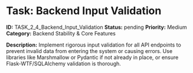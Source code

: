 # Task: Backend Input Validation

**ID:** TASK_2_4_Backend_Input_Validation
**Status:** pending
**Priority:** Medium
**Category:** Backend Stability & Core Features

**Description:**
Implement rigorous input validation for all API endpoints to prevent invalid data from entering the system or causing errors. Use libraries like Marshmallow or Pydantic if not already in place, or ensure Flask-WTF/SQLAlchemy validation is thorough.
